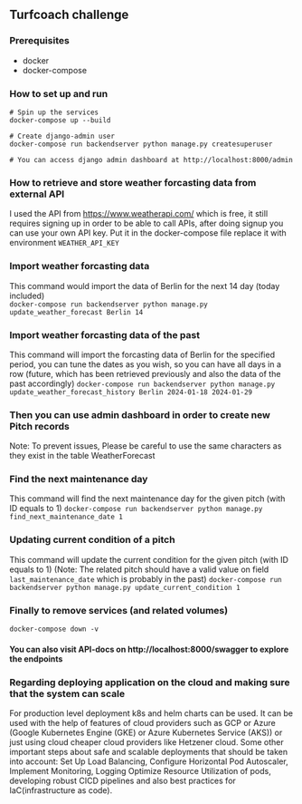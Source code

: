 ## Turfcoach challenge

### Prerequisites
  - docker
  - docker-compose


### How to set up and run
```shell
# Spin up the services
docker-compose up --build

# Create django-admin user
docker-compose run backendserver python manage.py createsuperuser

# You can access django admin dashboard at http://localhost:8000/admin
```

### How to retrieve and store weather forcasting data from external API
I used the API from https://www.weatherapi.com/ which is free, it still requires signing up in order
to be able to call APIs, after doing signup you can use your own API key. Put it in the docker-compose file
replace it with environment `WEATHER_API_KEY`

### Import weather forcasting data
This command would import the data of Berlin for the next 14 day (today included)   
`docker-compose run backendserver python manage.py update_weather_forecast Berlin 14`


### Import weather forcasting data of the past
This command will import the forcasting data of Berlin for the specified period, you can tune the dates as you wish,
so you can have all days in a row (future, which has been retrieved previously and also the data of the past accordingly)
`docker-compose run backendserver python manage.py update_weather_forecast_history Berlin 2024-01-18 2024-01-29`

### Then you can use admin dashboard in order to create new Pitch records
Note: To prevent issues, Please be careful to use the same characters as they exist in the table WeatherForecast


### Find the next maintenance day
This command will find the next maintenance day for the given pitch (with ID equals to 1)
`docker-compose run backendserver python manage.py find_next_maintenance_date 1`

### Updating current condition of a pitch
This command will update the current condition for the given pitch (with ID equals to 1)
(Note: The related pitch should have a valid value on field `last_maintenance_date` which is probably in the past)
`docker-compose run backendserver python manage.py update_current_condition 1`

### Finally to remove services (and related volumes)
`docker-compose down -v`

#### You can also visit API-docs on http://localhost:8000/swagger to explore the endpoints


### Regarding deploying application on the cloud and making sure that the system can scale
For production level deployment k8s and helm charts can be used. It can be used with the help of features of cloud providers
such as GCP or Azure (Google Kubernetes Engine (GKE) or Azure Kubernetes Service (AKS)) or just using cloud
cheaper cloud providers like Hetzener cloud.
Some other important steps about safe and scalable deployments that should be taken into account:
Set Up Load Balancing, Configure Horizontal Pod Autoscaler, Implement Monitoring, Logging
Optimize Resource Utilization of pods, developing robust CICD pipelines and also best practices for
IaC(infrastructure as code).